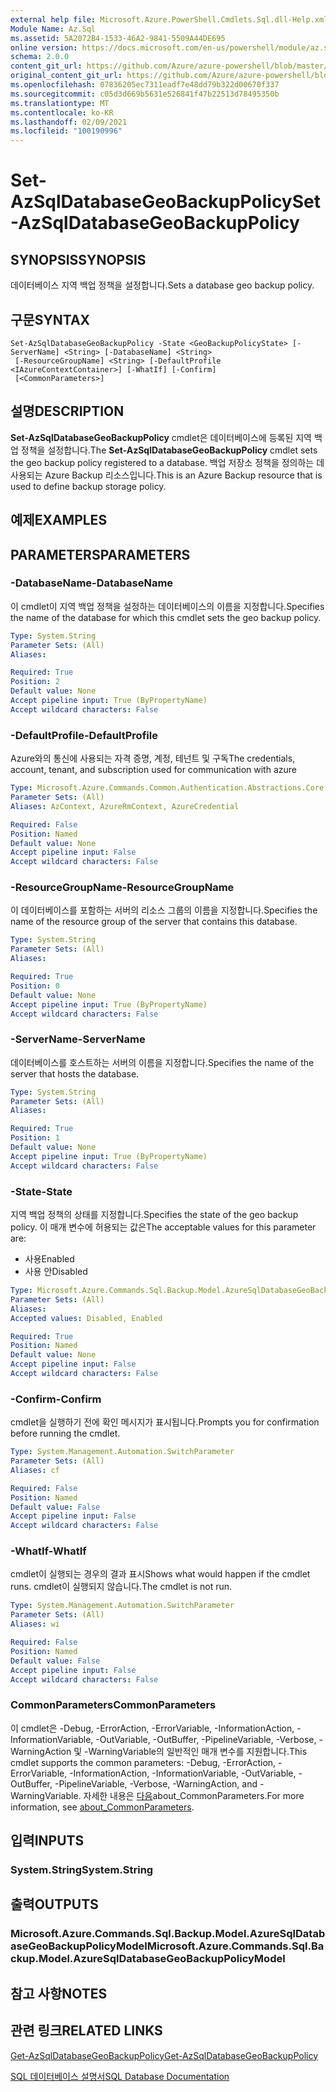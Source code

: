 ```yaml
---
external help file: Microsoft.Azure.PowerShell.Cmdlets.Sql.dll-Help.xml
Module Name: Az.Sql
ms.assetid: 5A2072B4-1533-46A2-9841-5509A44DE695
online version: https://docs.microsoft.com/en-us/powershell/module/az.sql/set-azsqldatabasegeobackuppolicy
schema: 2.0.0
content_git_url: https://github.com/Azure/azure-powershell/blob/master/src/Sql/Sql/help/Set-AzSqlDatabaseGeoBackupPolicy.md
original_content_git_url: https://github.com/Azure/azure-powershell/blob/master/src/Sql/Sql/help/Set-AzSqlDatabaseGeoBackupPolicy.md
ms.openlocfilehash: 07836205ec7311eadf7e48dd79b322d00670f337
ms.sourcegitcommit: c05d3d669b5631e526841f47b22513d78495350b
ms.translationtype: MT
ms.contentlocale: ko-KR
ms.lasthandoff: 02/09/2021
ms.locfileid: "100190996"
---
```

# <span data-ttu-id="82684-101">Set-AzSqlDatabaseGeoBackupPolicy</span><span class="sxs-lookup"><span data-stu-id="82684-101">Set-AzSqlDatabaseGeoBackupPolicy</span></span>

## <span data-ttu-id="82684-102">SYNOPSIS</span><span class="sxs-lookup"><span data-stu-id="82684-102">SYNOPSIS</span></span>
<span data-ttu-id="82684-103">데이터베이스 지역 백업 정책을 설정합니다.</span><span class="sxs-lookup"><span data-stu-id="82684-103">Sets a database geo backup policy.</span></span>

## <span data-ttu-id="82684-104">구문</span><span class="sxs-lookup"><span data-stu-id="82684-104">SYNTAX</span></span>

```
Set-AzSqlDatabaseGeoBackupPolicy -State <GeoBackupPolicyState> [-ServerName] <String> [-DatabaseName] <String>
 [-ResourceGroupName] <String> [-DefaultProfile <IAzureContextContainer>] [-WhatIf] [-Confirm]
 [<CommonParameters>]
```

## <span data-ttu-id="82684-105">설명</span><span class="sxs-lookup"><span data-stu-id="82684-105">DESCRIPTION</span></span>
<span data-ttu-id="82684-106">**Set-AzSqlDatabaseGeoBackupPolicy** cmdlet은 데이터베이스에 등록된 지역 백업 정책을 설정합니다.</span><span class="sxs-lookup"><span data-stu-id="82684-106">The **Set-AzSqlDatabaseGeoBackupPolicy** cmdlet sets the geo backup policy registered to a database.</span></span>
<span data-ttu-id="82684-107">백업 저장소 정책을 정의하는 데 사용되는 Azure Backup 리소스입니다.</span><span class="sxs-lookup"><span data-stu-id="82684-107">This is an Azure Backup resource that is used to define backup storage policy.</span></span>

## <span data-ttu-id="82684-108">예제</span><span class="sxs-lookup"><span data-stu-id="82684-108">EXAMPLES</span></span>

## <span data-ttu-id="82684-109">PARAMETERS</span><span class="sxs-lookup"><span data-stu-id="82684-109">PARAMETERS</span></span>

### <span data-ttu-id="82684-110">-DatabaseName</span><span class="sxs-lookup"><span data-stu-id="82684-110">-DatabaseName</span></span>
<span data-ttu-id="82684-111">이 cmdlet이 지역 백업 정책을 설정하는 데이터베이스의 이름을 지정합니다.</span><span class="sxs-lookup"><span data-stu-id="82684-111">Specifies the name of the database for which this cmdlet sets the geo backup policy.</span></span>

```yaml
Type: System.String
Parameter Sets: (All)
Aliases:

Required: True
Position: 2
Default value: None
Accept pipeline input: True (ByPropertyName)
Accept wildcard characters: False
```

### <span data-ttu-id="82684-112">-DefaultProfile</span><span class="sxs-lookup"><span data-stu-id="82684-112">-DefaultProfile</span></span>
<span data-ttu-id="82684-113">Azure와의 통신에 사용되는 자격 증명, 계정, 테넌트 및 구독</span><span class="sxs-lookup"><span data-stu-id="82684-113">The credentials, account, tenant, and subscription used for communication with azure</span></span>

```yaml
Type: Microsoft.Azure.Commands.Common.Authentication.Abstractions.Core.IAzureContextContainer
Parameter Sets: (All)
Aliases: AzContext, AzureRmContext, AzureCredential

Required: False
Position: Named
Default value: None
Accept pipeline input: False
Accept wildcard characters: False
```

### <span data-ttu-id="82684-114">-ResourceGroupName</span><span class="sxs-lookup"><span data-stu-id="82684-114">-ResourceGroupName</span></span>
<span data-ttu-id="82684-115">이 데이터베이스를 포함하는 서버의 리소스 그룹의 이름을 지정합니다.</span><span class="sxs-lookup"><span data-stu-id="82684-115">Specifies the name of the resource group of the server that contains this database.</span></span>

```yaml
Type: System.String
Parameter Sets: (All)
Aliases:

Required: True
Position: 0
Default value: None
Accept pipeline input: True (ByPropertyName)
Accept wildcard characters: False
```

### <span data-ttu-id="82684-116">-ServerName</span><span class="sxs-lookup"><span data-stu-id="82684-116">-ServerName</span></span>
<span data-ttu-id="82684-117">데이터베이스를 호스트하는 서버의 이름을 지정합니다.</span><span class="sxs-lookup"><span data-stu-id="82684-117">Specifies the name of the server that hosts the database.</span></span>

```yaml
Type: System.String
Parameter Sets: (All)
Aliases:

Required: True
Position: 1
Default value: None
Accept pipeline input: True (ByPropertyName)
Accept wildcard characters: False
```

### <span data-ttu-id="82684-118">-State</span><span class="sxs-lookup"><span data-stu-id="82684-118">-State</span></span>
<span data-ttu-id="82684-119">지역 백업 정책의 상태를 지정합니다.</span><span class="sxs-lookup"><span data-stu-id="82684-119">Specifies the state of the geo backup policy.</span></span>
<span data-ttu-id="82684-120">이 매개 변수에 허용되는 값은</span><span class="sxs-lookup"><span data-stu-id="82684-120">The acceptable values for this parameter are:</span></span>
- <span data-ttu-id="82684-121">사용</span><span class="sxs-lookup"><span data-stu-id="82684-121">Enabled</span></span> 
- <span data-ttu-id="82684-122">사용 안</span><span class="sxs-lookup"><span data-stu-id="82684-122">Disabled</span></span>

```yaml
Type: Microsoft.Azure.Commands.Sql.Backup.Model.AzureSqlDatabaseGeoBackupPolicyModel+GeoBackupPolicyState
Parameter Sets: (All)
Aliases:
Accepted values: Disabled, Enabled

Required: True
Position: Named
Default value: None
Accept pipeline input: False
Accept wildcard characters: False
```

### <span data-ttu-id="82684-123">-Confirm</span><span class="sxs-lookup"><span data-stu-id="82684-123">-Confirm</span></span>
<span data-ttu-id="82684-124">cmdlet을 실행하기 전에 확인 메시지가 표시됩니다.</span><span class="sxs-lookup"><span data-stu-id="82684-124">Prompts you for confirmation before running the cmdlet.</span></span>

```yaml
Type: System.Management.Automation.SwitchParameter
Parameter Sets: (All)
Aliases: cf

Required: False
Position: Named
Default value: False
Accept pipeline input: False
Accept wildcard characters: False
```

### <span data-ttu-id="82684-125">-WhatIf</span><span class="sxs-lookup"><span data-stu-id="82684-125">-WhatIf</span></span>
<span data-ttu-id="82684-126">cmdlet이 실행되는 경우의 결과 표시</span><span class="sxs-lookup"><span data-stu-id="82684-126">Shows what would happen if the cmdlet runs.</span></span>
<span data-ttu-id="82684-127">cmdlet이 실행되지 않습니다.</span><span class="sxs-lookup"><span data-stu-id="82684-127">The cmdlet is not run.</span></span>

```yaml
Type: System.Management.Automation.SwitchParameter
Parameter Sets: (All)
Aliases: wi

Required: False
Position: Named
Default value: False
Accept pipeline input: False
Accept wildcard characters: False
```

### <span data-ttu-id="82684-128">CommonParameters</span><span class="sxs-lookup"><span data-stu-id="82684-128">CommonParameters</span></span>
<span data-ttu-id="82684-129">이 cmdlet은 -Debug, -ErrorAction, -ErrorVariable, -InformationAction, -InformationVariable, -OutVariable, -OutBuffer, -PipelineVariable, -Verbose, -WarningAction 및 -WarningVariable의 일반적인 매개 변수를 지원합니다.</span><span class="sxs-lookup"><span data-stu-id="82684-129">This cmdlet supports the common parameters: -Debug, -ErrorAction, -ErrorVariable, -InformationAction, -InformationVariable, -OutVariable, -OutBuffer, -PipelineVariable, -Verbose, -WarningAction, and -WarningVariable.</span></span> <span data-ttu-id="82684-130">자세한 내용은 [다음](http://go.microsoft.com/fwlink/?LinkID=113216)about_CommonParameters.</span><span class="sxs-lookup"><span data-stu-id="82684-130">For more information, see [about_CommonParameters](http://go.microsoft.com/fwlink/?LinkID=113216).</span></span>

## <span data-ttu-id="82684-131">입력</span><span class="sxs-lookup"><span data-stu-id="82684-131">INPUTS</span></span>

### <span data-ttu-id="82684-132">System.String</span><span class="sxs-lookup"><span data-stu-id="82684-132">System.String</span></span>

## <span data-ttu-id="82684-133">출력</span><span class="sxs-lookup"><span data-stu-id="82684-133">OUTPUTS</span></span>

### <span data-ttu-id="82684-134">Microsoft.Azure.Commands.Sql.Backup.Model.AzureSqlDatabaseGeoBackupPolicyModel</span><span class="sxs-lookup"><span data-stu-id="82684-134">Microsoft.Azure.Commands.Sql.Backup.Model.AzureSqlDatabaseGeoBackupPolicyModel</span></span>

## <span data-ttu-id="82684-135">참고 사항</span><span class="sxs-lookup"><span data-stu-id="82684-135">NOTES</span></span>

## <span data-ttu-id="82684-136">관련 링크</span><span class="sxs-lookup"><span data-stu-id="82684-136">RELATED LINKS</span></span>

[<span data-ttu-id="82684-137">Get-AzSqlDatabaseGeoBackupPolicy</span><span class="sxs-lookup"><span data-stu-id="82684-137">Get-AzSqlDatabaseGeoBackupPolicy</span></span>](./Get-AzSqlDatabaseGeoBackupPolicy.md)

[<span data-ttu-id="82684-138">SQL 데이터베이스 설명서</span><span class="sxs-lookup"><span data-stu-id="82684-138">SQL Database Documentation</span></span>](https://docs.microsoft.com/azure/sql-database/)


